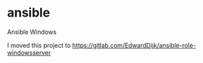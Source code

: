 # ansible
Ansible Windows

I moved this project to https://gitlab.com/EdwardDijk/ansible-role-windowsserver
